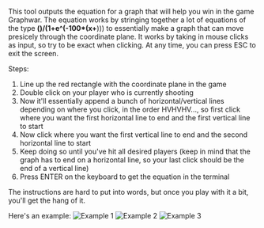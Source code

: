 This tool outputs the equation for a graph that will help you win in the game Graphwar. The equation
works by stringing together a lot of equations of the type **(**__)/(1+e^(-100*(x+__))) to essentially 
make a graph that can move presicely through the coordinate plane. It works by taking in mouse clicks as 
input, so try to be exact when clicking. At any time, you can press ESC to exit the screen.

Steps:
1. Line up the red rectangle with the coordinate plane in the game
2. Double click on your player who is currently shooting
3. Now it'll essentially append a bunch of horizontal/vertical lines depending on where you click, in the order HVHVHV..., so first click where you want the first horizontal line to end and the first vertical line to start 
4. Now click where you want the first vertical line to end and the second horizontal line to start
5. Keep doing so until you've hit all desired players (keep in mind that the graph has to end on a horizontal line, so your last click should be the end of a vertical line)
6. Press ENTER on the keyboard to get the equation in the terminal

The instructions are hard to put into words, but once you play with it a bit, you'll get the hang of it.

Here's an example:
![Example 1](https://user-images.githubusercontent.com/113161296/247726868-655b517d-8438-41f1-bef6-6fe98b4568a9.png)
![Example 2](https://user-images.githubusercontent.com/113161296/247727275-5d457f7e-ed7f-4bba-ae07-f2eb56623c6a.png)
![Example 3](https://user-images.githubusercontent.com/113161296/247727647-0bae8b3a-980f-436d-abec-99f85e25e635.png)
